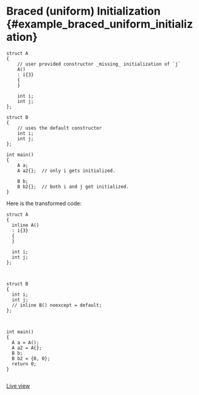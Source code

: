 # Braced (uniform) Initialization {#example_braced_uniform_initialization}

<!-- source:braced-uniform-initialization.cpp -->
```{.cpp}
struct A
{
    // user provided constructor _missing_ initialization of `j`
    A()
    : i{3}
    {
    }

    int i;
    int j;
};

struct B
{
    // uses the default constructor
    int i;
    int j;
};

int main()
{
    A a;
    A a2{};  // only i gets initialized.

    B b;
    B b2{};  // both i and j get initialized.
}
```
<!-- source-end:braced-uniform-initialization.cpp -->


<!-- transformed:braced-uniform-initialization.cpp -->
Here is the transformed code:
```{.cpp}
struct A
{
  inline A()
  : i{3}
  {
  }
  
  int i;
  int j;
};



struct B
{
  int i;
  int j;
  // inline B() noexcept = default;
};



int main()
{
  A a = A();
  A a2 = A{};
  B b;
  B b2 = {0, 0};
  return 0;
}


```
[Live view](https://cppinsights.io/lnk?code=c3RydWN0IEEKewogICAgLy8gdXNlciBwcm92aWRlZCBjb25zdHJ1Y3RvciBfbWlzc2luZ18gaW5pdGlhbGl6YXRpb24gb2YgYGpgCiAgICBBKCkKICAgIDogaXszfQogICAgewogICAgfQoKICAgIGludCBpOwogICAgaW50IGo7Cn07CgpzdHJ1Y3QgQgp7CiAgICAvLyB1c2VzIHRoZSBkZWZhdWx0IGNvbnN0cnVjdG9yCiAgICBpbnQgaTsKICAgIGludCBqOwp9OwoKaW50IG1haW4oKQp7CiAgICBBIGE7CiAgICBBIGEye307ICAvLyBvbmx5IGkgZ2V0cyBpbml0aWFsaXplZC4KCiAgICBCIGI7CiAgICBCIGIye307ICAvLyBib3RoIGkgYW5kIGogZ2V0IGluaXRpYWxpemVkLgp9&insightsOptions=cpp2a&rev=1.0)
<!-- transformed-end:braced-uniform-initialization.cpp -->

